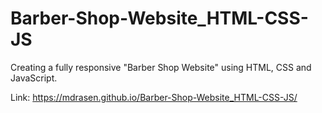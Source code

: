 # Barber-Shop-Website_HTML-CSS-JS
Creating a fully responsive "Barber Shop Website" using HTML, CSS and JavaScript.

Link: https://mdrasen.github.io/Barber-Shop-Website_HTML-CSS-JS/
